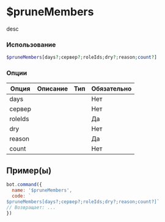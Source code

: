 # $pruneMembers
desc
### Использование
```php
$pruneMembers[days?;сервер?;roleIds;dry?;reason;count?]
```

### Опции

| Опция | Описание | Тип | Обязательно |
|--------|-------------|------|----------|
| days |  |  | Нет | 
| сервер |  |  | Нет | 
| roleIds |  |  | Да |
| dry |  |  | Нет |
| reason |  |  | Да |
| count |  |  | Нет |
## Пример(ы)

```javascript
bot.command({
  name: '$pruneMembers',
  code: `
$pruneMembers[days?;сервер?;roleIds;dry?;reason;count?]`
// Возвращает: ...
})
```
